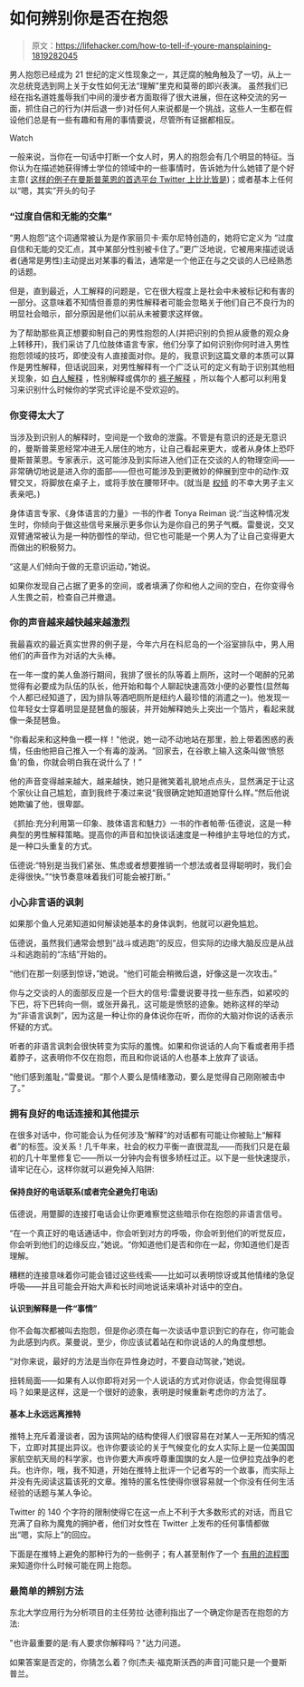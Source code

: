 # 如何辨别你是否在抱怨

> 原文：<https://lifehacker.com/how-to-tell-if-youre-mansplaining-1819282045>

男人抱怨已经成为 21 世纪的定义性现象之一，其迂腐的触角触及了一切，从上一次总统竞选到网上关于女性如何无法“理解”里克和莫蒂的即兴表演。 虽然我们已经在指名道姓羞辱我们中间的漫步者方面取得了很大进展，但在这种交流的另一面，抓住自己的行为(并后退一步)对任何人来说都是一个挑战，这些人一生都在假设他们总是有一些有趣和有用的事情要说，尽管所有证据都相反。

Watch

一般来说，当你在一句话中打断一个女人时，男人的抱怨会有几个明显的特征。当你认为在描述她获得博士学位的领域中的一些事情时，告诉她为什么她错了是个好主意( [这样的例子在曼斯普莱恩的首选平台 Twitter 上比比皆是](http://nytlive.nytimes.com/womenintheworld/2016/08/16/astrophysicist-katie-mack-lays-the-smackdown-on-mansplainer-with-droll-twitter-burn/))；或者基本上任何以“嗯，其实”开头的句子

### “过度自信和无能的交集”

“男人抱怨”这个词通常被认为是作家丽贝卡·索尔尼特创造的，她将它定义为 “过度自信和无能的交汇点，其中某部分性别被卡住了。”更广泛地说，它被用来描述说话者(通常是男性)主动提出对某事的看法，通常是一个他正在与之交谈的人已经熟悉的话题。

但是，直到最近，人工解释的问题是，它在很大程度上是社会中未被标记和有害的一部分。这意味着不知情但善意的男性解释者可能会忽略关于他们自己不良行为的明显社会暗示，部分原因是他们以前从未被要求这样做。

为了帮助那些真正想要抑制自己的男性抱怨的人(并把识别的负担从疲惫的观众身上转移开)，我们采访了几位肢体语言专家，他们分享了如何识别你何时进入男性抱怨领域的技巧，即使没有人直接面对你。是的，我意识到这篇文章的本质可以算作是男性解释，但话说回来，对男性解释有一个广泛认可的定义有助于识别其他相关现象，如 [白人解释](http://www.urbandictionary.com/define.php?term=White-%27splaining) ，性别解释或偶尔的 [裤子解释](http://brokelyn.com/its-summer-its-your-right-to-wear-shorts-damnit/) ，所以每个人都可以利用复习来识别什么时候你的学究式评论是不受欢迎的。

### **你变得太大了**

当涉及到识别人的解释时，空间是一个致命的泄露。不管是有意识的还是无意识的，曼斯普莱恩经常冲进无人居住的地方，让自己看起来更大，或者从身体上恐吓曼斯普莱恩。专家表示，这可能涉及到实际进入他们正在交谈的人的物理空间——非常确切地说是进入你的面部——但也可能涉及到更微妙的伸展到空中的动作:双臂交叉，将脚放在桌子上，或将手放在腰带环中。(就当是 [权倾](http://www.newsweek.com/power-poses-dont-make-you-more-powerful-studies-664261) 的不幸大男子主义表亲吧。)

身体语言专家、《身体语言的力量》一书的作者 Tonya Reiman 说:“当这种情况发生时，你倾向于做这些信号来展示更多你认为是你自己的男子气概。雷曼说，交叉双臂通常被认为是一种防御性的举动，但它也可能是一个男人为了让自己变得更大而做出的积极努力。

“这是人们倾向于做的无意识运动，”她说。

如果你发现自己占据了更多的空间，或者填满了你和他人之间的空白，在你变得令人生畏之前，检查自己并撤退。

### **你的声音越来越快越来越激烈**

我最喜欢的最近真实世界的例子是，今年六月在科尼岛的一个浴室排队中，男人用他们的声音作为对话的大头棒。

在一年一度的美人鱼游行期间，我排了很长的队等着上厕所，这时一个喝醉的兄弟觉得有必要成为队伍的队长，他开始和每个人聊起快速高效小便的必要性(显然每个人都已经知道了，因为排队等酒吧厕所是纽约人最珍惜的消遣之一)。他发现一位年轻女士穿着明显是琵琶鱼的服装，并开始解释她头上突出一个箔片，看起来就像一条琵琶鱼。

"你看起来和这种鱼一模一样！"他说，她一动不动地站在那里，脸上带着困惑的表情，任由他把自己推入一个有毒的漩涡。“回家去，在谷歌上输入这条叫做‘愤怒鱼’的鱼，你就会明白我在说什么了！”

他的声音变得越来越大，越来越快，她只是微笑着礼貌地点点头，显然满足于让这个家伙让自己尴尬，直到我终于凑过来说“我很确定她知道她穿什么样。”然后他说她欺骗了他，很卑鄙。

《抓拍:充分利用第一印象、肢体语言和魅力》一书的作者帕蒂·伍德说，这是一种典型的男性解释策略。提高你的声音和加快谈话速度是一种维护主导地位的方式，是一种口头重复的方式。

伍德说:“特别是当我们紧张、焦虑或者想要推销一个想法或者显得聪明时，我们会走得很快。”“快节奏意味着我们可能会被打断。”

### 小心非言语的讽刺

如果那个鱼人兄弟知道如何解读她基本的身体讽刺，他就可以避免尴尬。

伍德说，虽然我们通常会想到“战斗或逃跑”的反应，但实际的边缘大脑反应是从战斗和逃跑前的“冻结”开始的。

“他们在那一刻感到惊讶，”她说。“他们可能会稍微后退，好像这是一次攻击。”

你与之交谈的人的面部反应是一个巨大的信号:雷曼说要寻找一些东西，如紧咬的下巴，将下巴转向一侧，或张开鼻孔，这可能是愤怒的迹象。她称这样的举动为“非语言讽刺”，因为这是一种让你的身体说你在听，而你的大脑对你说的话表示怀疑的方式。

听者的非语言讽刺会很快转变为实际的羞愧。如果和你说话的人向下看或者用手捂着脖子，这表明你不仅在抱怨，而且和你说话的人也基本上放弃了谈话。

“他们感到羞耻，”雷曼说。“那个人要么是情绪激动，要么是觉得自己刚刚被击中了。”

### **拥有良好的电话连接和其他提示**

在很多对话中，你可能会认为任何涉及“解释”的对话都有可能让你被贴上“解释者”的标签。没关系！几千年来，社会的权力平衡一直很混乱——而我们只是在最初的几十年里修复它——所以一分钟内会有很多矫枉过正。以下是一些快速提示，请牢记在心，这样你就可以避免掉入陷阱:

#### **保持良好的电话联系(或者完全避免打电话)**

伍德说，用蹩脚的连接打电话会让你更难察觉这些暗示你在抱怨的非语言信号。

“在一个真正好的电话通话中，你会听到对方的呼吸，你会听到他们的听觉反应，你会听到他们的边缘反应，”她说。“你知道他们是否和你在一起，你知道他们是否理解。

糟糕的连接意味着你可能会错过这些线索——比如可以表明惊讶或其他情绪的急促呼吸——并且可能会开始大声和长时间地说话来填补对话中的空白。

#### **认识到解释是一件“事情”**

你不会每次都被叫去抱怨，但是你必须在每一次谈话中意识到它的存在，你可能会为此感到内疚。莱曼说，至少，你应该试着站在和你说话的人的角度想想。

“对你来说，最好的方法是当你在异性身边时，不要自动驾驶，”她说。

扭转局面——如果有人以你即将对另一个人说话的方式对你说话，你会觉得屈尊吗？如果是这样，这是一个很好的迹象，表明是时候重新考虑你的方法了。

#### **基本上永远远离推特**

推特上充斥着漫谈者，因为该网站的结构使得人们很容易在对某人一无所知的情况下，立即对其提出异议。也许你要谈论的关于气候变化的女人实际上是一位美国国家航空航天局的科学家，也许你要大声疾呼尊重国旗的女人是一位伊拉克战争的老兵。也许你，哦，我不知道，开始在推特上批评一个记者写的一个故事，而实际上并没有先阅读这篇该死的文章。推特的匿名性使得你很容易就一个你没有任何生活经验的话题与某人争论。

Twitter 的 140 个字符的限制使得它在这一点上不利于大多数形式的对话，而且它充满了自称为魔鬼的拥护者，他们对女性在 Twitter 上发布的任何事情都做出“嗯，实际上”的回应。

下面是在推特上避免的那种行为的一些例子；有人甚至制作了一个 [有用的流程图](https://twitter.com/OaklandElle/status/643277384188227584?ref_src=twsrc%5Etfw&ref_url=https%3A%2F%2Fwww.huffingtonpost.com%2Fentry%2Fwoman-creates-genius-flowchart-to-shut-down-mansplainers_us_55f86d61e4b0e333e54b77dd) 来知道你什么时候可能在网上抱怨。

### 最简单的辨别方法

东北大学应用行为分析项目的主任劳拉·达德利指出了一个确定你是否在抱怨的方法:

"也许最重要的是:有人要求你解释吗？"达力问道。

如果答案是否定的，你猜怎么着？你[杰夫·福克斯沃西的声音]可能只是一个曼斯普兰。